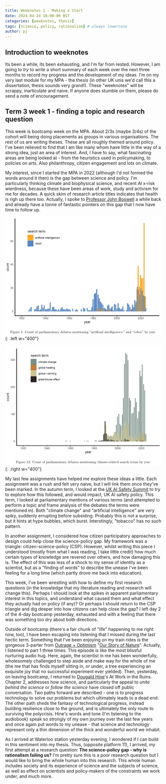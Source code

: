 ```yaml
---
title: Weeknotes 1 - Making a Start
date: 2024-04-24 10:00:00 BST
categories: [weeknotes, thesis]
tags: [science, policy, rationalism] # always lowercase
author: pj
---
```

## Introduction to weeknotes
Its been a while, its been exhausting, and I'm far from rested. However, I am going to *try* to write a short summary of each week over the next three months to record my progress and the development of my ideas. I'm on my very last module for my MPA - the thesis (in other UK unis we'd call this a dissertation, thesis sounds very grand!). These "weeknotes" will be scrappy, inarticulate and naive. If anyone does stumble on them, please do send a note of encouragement.

## Term 3 week 1 - finding a topic and research question
This week is bootcamp week on the MPA. About 2/3s (maybe 3/4s) of the cohort will being doing placements as groups in various organisations. The rest of us are writing theses. These are all roughly themed around policy. I've been relieved to find that I am like many whom have little in the way of a strong idea, just an area of interest. And, I have to say, what fascinating areas are being looked at - from the heuristics used in policymaking, to policies on arts. Also philanthropy, citizen engagement and lots on climate.

My interest, since I started the MPA in 2022 (although I'd not formed the words around it then) is the gap between science and policy. I'm particularly thinking climate and biophysical science, and recent AI x-risk wierdness, because these have been areas of work, study and activism for me for decades. A quick skim of research article titles indicates that health is righ up there too. Actually, I spoke to [Professor John Boswell](https://www.southampton.ac.uk/people/5xbhpx/professor-john-boswell) a while back and already have a tonne of fantastic pointers on this gap that I now have time to follow up.

![Mentions of "artificial intelligence" (also "machine learning" and "neural networks", compared to "robot" in UK Parliamentary debates)](/assets/img/ai-robot-parliamentary-mentions.png){: .left w="400"}

![Mentions of climate-related terms in UK Parliamentary debates)](/assets/img/climate-change-parliamentary-mentions.png){: .right w="400"}

My last few assignments have helped me explore these ideas a little. Each assignment was a rush and felt very naive, but I will link them once they've been marked. In the autumn term, I looked at the [UK AI Safety Summit](https://github.com/PenguinJunk/mpa-assignments/blob/main/The_UK_AI_Safety_Summit_and_the_Policy_Entrepreneurs_Exploiting_its_Windows_of_Opportunity.pdf) to try to explore how this followed, and would impact, UK AI safety policy. This term, I looked at parliamentary mentions of various terms (and attempted to perform a topic and frame analysis of the debates the terms were mentioned in). Both "climate change" and "artificial intelligence" are very spiky, suddenly errupting before subsiding. Probably this is not a surprise, but it hints at hype bubbles, which burst. Interstingly, "tobacco" has no such pattern.


In another assignment, I considered how citizen participatory approaches to design could help close the science-policy gap. My framework was a triangle: citizen-science-policy (CSP). However, whilst writing this piece I understood (mostly from what I was reading, I take little credit) how much certain types of knowledge are revered over others, and how damaging this is. The effect of this was less of a shock to my sense of identity as a scientist, but as a "finding of words" to describe the unease I've been feeling for a long time (which partly drove me back into education).

This week, I've been wrestling with how to define my first research questions (in the knowledge that my literature reading and research will change this). Perhaps I should look at the spikes in apparent parliamentary interest in this topics, and understand what caused them and what effect they actually had on policy (if any)? Or perhaps I should return to the CSP triangle and dig deeper into how citizens can help close the gap? I left day 2 of the 4-day bootcamp yesterday, exhausted and with a feeling that there was something too dry about both directions.

Outside of bootcamp (there's a fair chunk of "life" happening to me right now, too), I have been escaping into listening that I missed during the last hectic term. Something that I've been enjoying on my train rides is the gorgeous 3-parter from [Outrage + Optimism](https://www.outrageandoptimism.org/) "[Our Story of Nature](https://www.outrageandoptimism.org/episodes/our-story-of-nature-from-rupture-to-reconnection-one?hsLang=en)". Actually, I listened to part 1 three times. This episode is like the most blissful nurturing audio hug. Here, again, the scientist in me has been wonderfully, wholesomely challenged to step aside and make way for the whole of me (the me that has finds myself sitting in, or under, a tree experiencing an exquisite joy that no successful experiment ever yielded). Then, yesterday, on leaving bootcamp, I returned to [Dougald Hine](https://dougald.nu/)'s At Work in the Ruins. Chapter 2, addresses how science, and particularly the appeal to *unite behind the science* or *follow the science* have closed off public conversation. Two paths forward are described - one is to progress technology to solve our problems but which ultimately leads to a dead end. The other path sheds the fantasy of technological progress, instead building resilience close to the ground, and is ultimately the only route to surviving the polycrisis. Hine's words and tone (I'm listening to the audiobook) speak so strongly of my own journey over the last few years and once again put words to my unease - that science and technology represent only a thin dimension of the thick and wonderful world we inhabit. 

As I arrived at Waterloo station yesterday evening, I wondered if I can build in this sentiment into my thesis. Thus, (opposite platform 11), I arrived, my first attempt at a research question: **The science-policy gap - why is rationalism failing us?** I'm pretty sure this is a poor research question but I would like to bring the whole human into this research. This whole human includes society and its experience of science and the subjects of science, as well as effect on scientists and policy-makers of the constraints we work under, and much more.